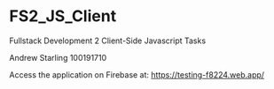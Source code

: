 # FS2_JS_Client
Fullstack Development 2 Client-Side Javascript Tasks

Andrew Starling
100191710

Access the application on Firebase at: https://testing-f8224.web.app/

